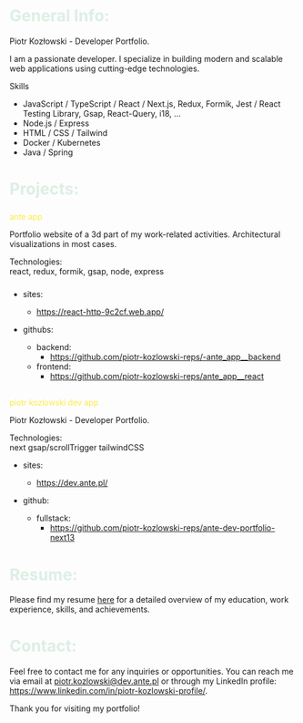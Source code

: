 # <span style="color:#DDEFE4">General Info:</span>

Piotr Kozłowski - Developer Portfolio.

I am a passionate developer. I specialize in building modern and scalable web applications using cutting-edge technologies.

Skills

- JavaScript / TypeScript / React / Next.js, Redux, Formik, Jest / React Testing Library, Gsap, React-Query, i18, ...
- Node.js / Express
- HTML / CSS / Tailwind
- Docker / Kubernetes
- Java / Spring
<!-- - Deployment & CI/CD: Docker, Jenkins, Heroku, AWS, Azure -->

##

# <span style="color:#DDEFE4">Projects:</span>

###

<span style="color:#fceb41">ante app</span>

Portfolio website of a 3d part of my work-related activities. Architectural visualizations in most cases.

Technologies:<br>
react, redux, formik, gsap, node, express

###

- sites:

  - https://react-http-9c2cf.web.app/

- githubs:

  - backend:
    - https://github.com/piotr-kozlowski-reps/-ante_app__backend
  - frontend:
    - https://github.com/piotr-kozlowski-reps/ante_app__react

  ##

  ##

<span style="color:#fceb41">piotr kozlowski dev app</span>

Piotr Kozłowski - Developer Portfolio.

Technologies:<br>
next gsap/scrollTrigger tailwindCSS

- sites:

  - https://dev.ante.pl/

- github:

  - fullstack:
    - https://github.com/piotr-kozlowski-reps/ante-dev-portfolio-next13

# <span style="color:#DDEFE4">Resume:</span>

Please find my resume [here](https://www.linkedin.com/in/piotr-kozlowski-profile/) for a detailed overview of my education, work experience, skills, and achievements.

# <span style="color:#DDEFE4">Contact:</span>

Feel free to contact me for any inquiries or opportunities. You can reach me via email at piotr.kozlowski@dev.ante.pl or through my LinkedIn profile: https://www.linkedin.com/in/piotr-kozlowski-profile/.

Thank you for visiting my portfolio!
